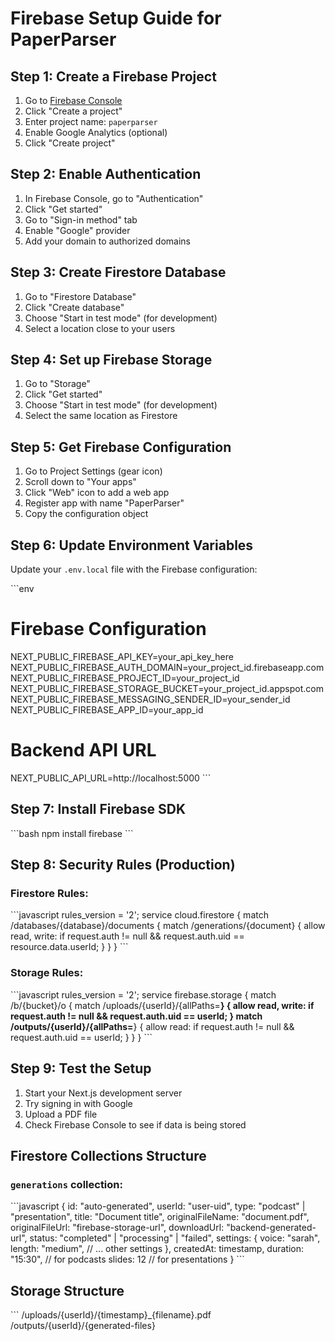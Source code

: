 # Firebase Setup Guide for PaperParser

## Step 1: Create a Firebase Project

1. Go to [Firebase Console](https://console.firebase.google.com/)
2. Click "Create a project"
3. Enter project name: `paperparser`
4. Enable Google Analytics (optional)
5. Click "Create project"

## Step 2: Enable Authentication

1. In Firebase Console, go to "Authentication"
2. Click "Get started"
3. Go to "Sign-in method" tab
4. Enable "Google" provider
5. Add your domain to authorized domains

## Step 3: Create Firestore Database

1. Go to "Firestore Database"
2. Click "Create database"
3. Choose "Start in test mode" (for development)
4. Select a location close to your users

## Step 4: Set up Firebase Storage

1. Go to "Storage"
2. Click "Get started"
3. Choose "Start in test mode" (for development)
4. Select the same location as Firestore

## Step 5: Get Firebase Configuration

1. Go to Project Settings (gear icon)
2. Scroll down to "Your apps"
3. Click "Web" icon to add a web app
4. Register app with name "PaperParser"
5. Copy the configuration object

## Step 6: Update Environment Variables

Update your `.env.local` file with the Firebase configuration:

\`\`\`env
# Firebase Configuration
NEXT_PUBLIC_FIREBASE_API_KEY=your_api_key_here
NEXT_PUBLIC_FIREBASE_AUTH_DOMAIN=your_project_id.firebaseapp.com
NEXT_PUBLIC_FIREBASE_PROJECT_ID=your_project_id
NEXT_PUBLIC_FIREBASE_STORAGE_BUCKET=your_project_id.appspot.com
NEXT_PUBLIC_FIREBASE_MESSAGING_SENDER_ID=your_sender_id
NEXT_PUBLIC_FIREBASE_APP_ID=your_app_id

# Backend API URL
NEXT_PUBLIC_API_URL=http://localhost:5000
\`\`\`

## Step 7: Install Firebase SDK

\`\`\`bash
npm install firebase
\`\`\`

## Step 8: Security Rules (Production)

### Firestore Rules:
\`\`\`javascript
rules_version = '2';
service cloud.firestore {
  match /databases/{database}/documents {
    match /generations/{document} {
      allow read, write: if request.auth != null && request.auth.uid == resource.data.userId;
    }
  }
}
\`\`\`

### Storage Rules:
\`\`\`javascript
rules_version = '2';
service firebase.storage {
  match /b/{bucket}/o {
    match /uploads/{userId}/{allPaths=**} {
      allow read, write: if request.auth != null && request.auth.uid == userId;
    }
    match /outputs/{userId}/{allPaths=**} {
      allow read: if request.auth != null && request.auth.uid == userId;
    }
  }
}
\`\`\`

## Step 9: Test the Setup

1. Start your Next.js development server
2. Try signing in with Google
3. Upload a PDF file
4. Check Firebase Console to see if data is being stored

## Firestore Collections Structure

### `generations` collection:
\`\`\`javascript
{
  id: "auto-generated",
  userId: "user-uid",
  type: "podcast" | "presentation",
  title: "Document title",
  originalFileName: "document.pdf",
  originalFileUrl: "firebase-storage-url",
  downloadUrl: "backend-generated-url",
  status: "completed" | "processing" | "failed",
  settings: {
    voice: "sarah",
    length: "medium",
    // ... other settings
  },
  createdAt: timestamp,
  duration: "15:30", // for podcasts
  slides: 12 // for presentations
}
\`\`\`

## Storage Structure

\`\`\`
/uploads/{userId}/{timestamp}_{filename}.pdf
/outputs/{userId}/{generated-files}
